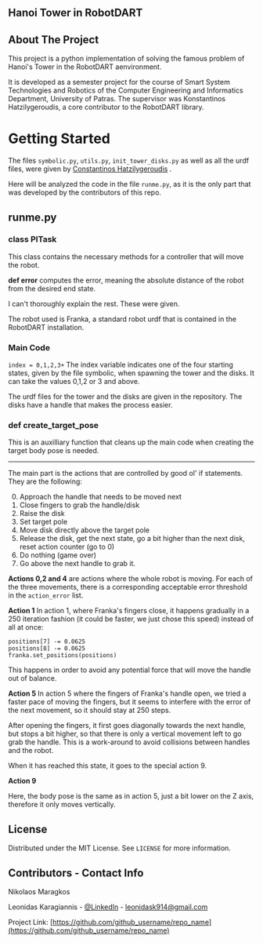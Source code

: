 <!-- PROJECT -->
## Hanoi Tower in RobotDART


<!-- ABOUT THE PROJECT -->
## About The Project

This project is a python implementation of solving the famous problem of Hanoi's Tower in the RobotDART aenvironment.

It is developed as a semester project for the course of Smart System Technologies and Robotics of the Computer Engineering and Informatics Department, University of Patras.
The supervisor was Konstantinos Hatzilygeroudis, a core contributor to the RobotDART library.



# Getting Started

The files `symbolic.py`, `utils.py`, `init_tower_disks.py` as well as all the urdf files, were given by [Constantinos Hatzilygeroudis](https://github.com/costashatz) . 

Here will be analyzed the code in the file `runme.py`, as it is the only part that was developed by the contributors of this repo.

## runme.py

### class PITask

This class contains the necessary methods for a controller that will move the robot.

**def error** computes the error, meaning the absolute distance of the robot from the desired end state.

I can't thoroughly explain the rest. These were given. 


The robot used is Franka, a standard robot urdf that is contained in the RobotDART installation.

### Main Code


`index = 0,1,2,3+`
The index variable indicates one of the four starting states, given by the file symbolic, when spawning the tower and the disks. 
It can take the values 0,1,2 or 3 and above. 

The urdf files for the tower and the disks are given in the repository. 
The disks have a handle that makes the process easier. 

### def create_target_pose

This is an auxilliary function that cleans up the main code when creating the target body pose is needed. 
***

The main part is the actions that are controlled by good ol' if statements. They are the following: 

0. Approach the handle that needs to be moved next
1. Close fingers to grab the handle/disk
2. Raise the disk
3. Set target pole
4. Move disk directly above the target pole
5. Release the disk, get the next state, go a bit higher than the next disk, reset action counter (go to 0)
7. Do nothing (game over)
9. Go above the next handle to grab it.


**Actions 0,2 and 4** are actions where the whole robot is moving. For each of the three movements, there is a corresponding acceptable error threshold in the `action_error` list.

**Action 1**
In action 1, where Franka's fingers close, it happens gradually in a 250 iteration fashion (it could be faster, we just chose this speed) instead of all at once: 

```
positions[7] -= 0.0625
positions[8] -= 0.0625
franka.set_positions(positions)
```
This happens in order to avoid any potential force that will move the handle out of balance. 

**Action 5** 
In action 5 where the fingers of Franka's handle open, we tried a faster pace of moving the fingers, but it seems to interfere with the error of the next movement, so it should stay at 250 steps. 


After opening the fingers, it first goes diagonally towards the next handle, but stops a bit higher, so that there is only a vertical movement left to go grab the handle. This is a work-around to avoid collisions between handles and the robot. 

When it has reached this state, it goes to the special action 9. 

**Action 9**

Here, the body pose is the same as in action 5, just a bit lower on the Z axis, therefore it only moves vertically. 



<!-- LICENSE -->
## License

Distributed under the MIT License. See `LICENSE` for more information.



<!-- CONTACT -->
## Contributors - Contact Info

Nikolaos Maragkos

Leonidas Karagiannis - [@LinkedIn](https://www.linkedin.com/in/leonidas-karagiannis-4304a8171/) - leonidask914@gmail.com


Project Link: [https://github.com/github_username/repo_name](https://github.com/github_username/repo_name)


